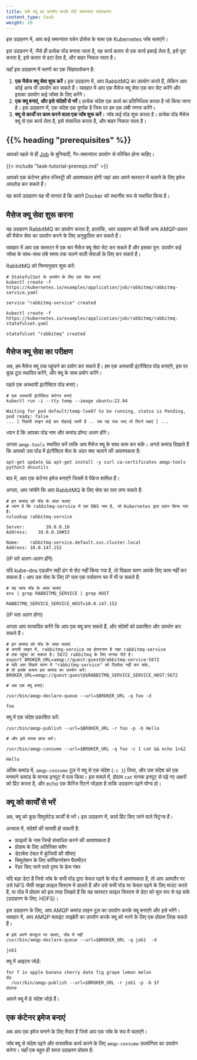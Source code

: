 ```yaml
---
title: वर्क क्यू का उपयोग करके मोटे समानांतर प्रसंस्करण
content_type: task
weight: 20
---
```



<!-- overview -->

इस उदाहरण में, आप कई समानांतर वर्कर प्रोसेस के साथ एक Kubernetes जॉब चलाएंगे।

इस उदाहरण में, जैसे ही प्रत्येक पॉड बनाया जाता है, यह कार्य कतार से एक कार्य इकाई लेता है, इसे पूरा करता है, इसे कतार से हटा देता है, और बाहर निकल जाता है।

यहाँ इस उदाहरण में चरणों का एक सिंहावलोकन है:

1. **एक मैसेज क्यू सेवा शुरू करें।** इस उदाहरण में, आप RabbitMQ का उपयोग करते हैं, लेकिन आप कोई अन्य भी उपयोग कर सकते हैं। व्यवहार में आप एक मैसेज क्यू सेवा एक बार सेट करेंगे और इसका उपयोग कई जॉब्स के लिए करेंगे।
1. **एक क्यू बनाएं, और इसे संदेशों से भरें।** प्रत्येक संदेश एक कार्य का प्रतिनिधित्व करता है जो किया जाना है। इस उदाहरण में, एक संदेश एक पूर्णांक है जिस पर हम एक लंबी गणना करेंगे।
1. **क्यू से कार्यों पर काम करने वाला एक जॉब शुरू करें**। जॉब कई पॉड शुरू करता है। प्रत्येक पॉड मैसेज क्यू से एक कार्य लेता है, इसे संसाधित करता है, और बाहर निकल जाता है।

## {{% heading "prerequisites" %}}


आपको पहले से ही [Job](/docs/concepts/workloads/controllers/job/) के बुनियादी, गैर-समानांतर उपयोग से परिचित होना चाहिए।

{{< include "task-tutorial-prereqs.md" >}}

आपको एक कंटेनर इमेज रजिस्ट्री की आवश्यकता होगी जहां आप अपने क्लस्टर में चलाने के लिए इमेज अपलोड कर सकते हैं।

यह कार्य उदाहरण यह भी मानता है कि आपने Docker को स्थानीय रूप से स्थापित किया है।


<!-- steps -->

## मैसेज क्यू सेवा शुरू करना

यह उदाहरण RabbitMQ का उपयोग करता है, हालांकि, आप उदाहरण को किसी अन्य AMQP-प्रकार की मैसेज सेवा का उपयोग करने के लिए अनुकूलित कर सकते हैं।

व्यवहार में आप एक क्लस्टर में एक बार मैसेज क्यू सेवा सेट कर सकते हैं और इसका पुन: उपयोग कई जॉब्स के साथ-साथ लंबे समय तक चलने वाली सेवाओं के लिए कर सकते हैं।

RabbitMQ को निम्नानुसार शुरू करें:

```shell
# StatefulSet के उपयोग के लिए एक सेवा बनाएं
kubectl create -f https://kubernetes.io/examples/application/job/rabbitmq/rabbitmq-service.yaml
```
```
service "rabbitmq-service" created
```

```shell
kubectl create -f https://kubernetes.io/examples/application/job/rabbitmq/rabbitmq-statefulset.yaml
```
```
statefulset "rabbitmq" created
```

## मैसेज क्यू सेवा का परीक्षण

अब, हम मैसेज क्यू तक पहुंचने का प्रयोग कर सकते हैं। हम एक अस्थायी इंटरैक्टिव पॉड बनाएंगे, इस पर कुछ टूल स्थापित करेंगे, और क्यू के साथ प्रयोग करेंगे।

पहले एक अस्थायी इंटरैक्टिव पॉड बनाएं।

```shell
# एक अस्थायी इंटरैक्टिव कंटेनर बनाएं
kubectl run -i --tty temp --image ubuntu:22.04
```
```
Waiting for pod default/temp-loe07 to be running, status is Pending, pod ready: false
... [ पिछली लाइन कई बार दोहराई जाती है .. जब यह रुक जाए तो रिटर्न दबाएं ] ...
```

ध्यान दें कि आपका पॉड नाम और कमांड प्रॉम्प्ट अलग होंगे।

अगला `amqp-tools` स्थापित करें ताकि आप मैसेज क्यू के साथ काम कर सकें।
अगले कमांड दिखाते हैं कि आपको उस पॉड में इंटरैक्टिव शेल के अंदर क्या चलाने की आवश्यकता है:

```shell
apt-get update && apt-get install -y curl ca-certificates amqp-tools python3 dnsutils
```

बाद में, आप एक कंटेनर इमेज बनाएंगे जिसमें ये पैकेज शामिल हैं।

अगला, आप जांचेंगे कि आप RabbitMQ के लिए सेवा का पता लगा सकते हैं:

```
# इन कमांड को पॉड के अंदर चलाएं
# ध्यान दें कि rabbitmq-service में एक DNS नाम है, जो Kubernetes द्वारा प्रदान किया गया है:
nslookup rabbitmq-service
```
```
Server:        10.0.0.10
Address:    10.0.0.10#53

Name:    rabbitmq-service.default.svc.cluster.local
Address: 10.0.147.152
```
(IP पते अलग-अलग होंगे)

यदि kube-dns एडऑन सही ढंग से सेट नहीं किया गया है, तो पिछला चरण आपके लिए काम नहीं कर सकता है।
आप उस सेवा के लिए IP पता एक पर्यावरण चर में भी पा सकते हैं:

```shell
# यह जांच पॉड के अंदर चलाएं
env | grep RABBITMQ_SERVICE | grep HOST
```
```
RABBITMQ_SERVICE_SERVICE_HOST=10.0.147.152
```
(IP पता अलग होगा)

अगला आप सत्यापित करेंगे कि आप एक क्यू बना सकते हैं, और संदेशों को प्रकाशित और उपभोग कर सकते हैं।

```shell
# इन कमांड को पॉड के अंदर चलाएं
# अगली लाइन में, rabbitmq-service वह होस्टनाम है जहां rabbitmq-service
# तक पहुंचा जा सकता है। 5672 rabbitmq के लिए मानक पोर्ट है।
export BROKER_URL=amqp://guest:guest@rabbitmq-service:5672
# यदि आप पिछले चरण में "rabbitmq-service" को रिज़ॉल्व नहीं कर सके,
# तो इसके बजाय इस कमांड का उपयोग करें:
BROKER_URL=amqp://guest:guest@$RABBITMQ_SERVICE_SERVICE_HOST:5672

# अब एक क्यू बनाएं:

/usr/bin/amqp-declare-queue --url=$BROKER_URL -q foo -d
```
```
foo
```

क्यू में एक संदेश प्रकाशित करें:
```shell
/usr/bin/amqp-publish --url=$BROKER_URL -r foo -p -b Hello

# और इसे वापस प्राप्त करें।

/usr/bin/amqp-consume --url=$BROKER_URL -q foo -c 1 cat && echo 1>&2
```
```
Hello
```

अंतिम कमांड में, `amqp-consume` टूल ने क्यू से एक संदेश (`-c 1`) लिया,
और उस संदेश को एक मनमाने कमांड के मानक इनपुट में पास किया।
इस मामले में, प्रोग्राम `cat` मानक इनपुट से पढ़े गए अक्षरों को प्रिंट करता है, और
echo एक कैरिज रिटर्न जोड़ता है ताकि उदाहरण पढ़ने योग्य हो।

## क्यू को कार्यों से भरें

अब, क्यू को कुछ सिमुलेटेड कार्यों से भरें। इस उदाहरण में, कार्य प्रिंट किए जाने वाले स्ट्रिंग्स हैं।

अभ्यास में, संदेशों की सामग्री हो सकती है:

- फ़ाइलों के नाम जिन्हें संसाधित करने की आवश्यकता है
- प्रोग्राम के लिए अतिरिक्त फ्लैग
- डेटाबेस टेबल में कुंजियों की सीमाएं
- सिमुलेशन के लिए कॉन्फ़िगरेशन पैरामीटर
- रेंडर किए जाने वाले दृश्य के फ्रेम नंबर

यदि बड़ा डेटा है जिसे जॉब के सभी पॉड द्वारा केवल पढ़ने के मोड में आवश्यकता है,
तो आप आमतौर पर उसे NFS जैसी साझा फ़ाइल सिस्टम में डालते हैं और उसे सभी पॉड पर केवल पढ़ने के लिए माउंट करते हैं,
या पॉड में प्रोग्राम को इस तरह लिखते हैं कि यह क्लस्टर फ़ाइल सिस्टम से डेटा को मूल रूप से पढ़ सके (उदाहरण के लिए: HDFS)।

इस उदाहरण के लिए, आप AMQP कमांड लाइन टूल का उपयोग करके क्यू बनाएंगे और इसे भरेंगे।
व्यवहार में, आप AMQP क्लाइंट लाइब्रेरी का उपयोग करके क्यू को भरने के लिए एक प्रोग्राम लिख सकते हैं।

```shell
# इसे अपने कंप्यूटर पर चलाएं, पॉड में नहीं
/usr/bin/amqp-declare-queue --url=$BROKER_URL -q job1  -d
```
```
job1
```
क्यू में आइटम जोड़ें:
```shell
for f in apple banana cherry date fig grape lemon melon
do
  /usr/bin/amqp-publish --url=$BROKER_URL -r job1 -p -b $f
done
```

आपने क्यू में 8 संदेश जोड़े हैं।

## एक कंटेनर इमेज बनाएं

अब आप एक इमेज बनाने के लिए तैयार हैं जिसे आप एक जॉब के रूप में चलाएंगे।

जॉब क्यू से संदेश पढ़ने और वास्तविक कार्य करने के लिए `amqp-consume` उपयोगिता का उपयोग करेगा।
यहाँ एक बहुत ही सरल उदाहरण प्रोग्राम है: 